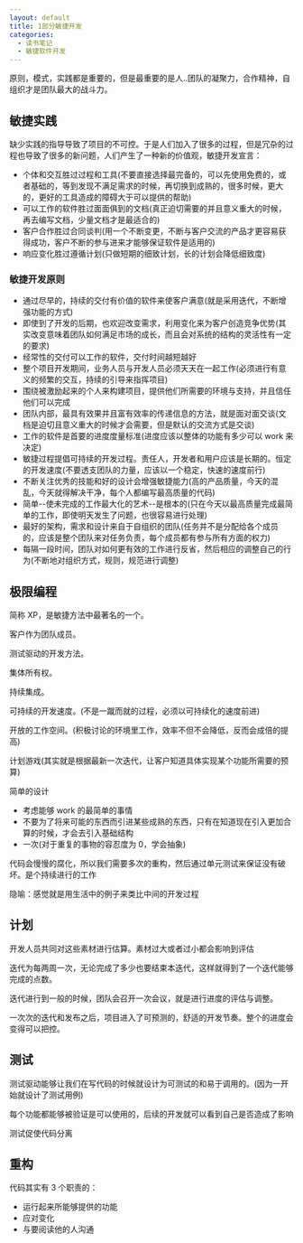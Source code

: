 ```yaml
---
layout: default
title: 1部分敏捷开发
categories:
  - 读书笔记
  - 敏捷软件开发
---
```


原则，模式，实践都是重要的，但是最重要的是人..团队的凝聚力，合作精神，自组织才是团队最大的战斗力。

## 敏捷实践

缺少实践的指导导致了项目的不可控。于是人们加入了很多的过程，但是冗杂的过程也导致了很多的新问题，人们产生了一种新的价值观，敏捷开发宣言：

- 个体和交互胜过过程和工具(不要直接选择最完备的，可以先使用免费的，或者基础的，等到发现不满足需求的时候，再切换到成熟的，很多时候，更大的，更好的工具造成的障碍大于可以提供的帮助)
- 可以工作的软件胜过面面俱到的文档(真正迫切需要的并且意义重大的时候，再去编写文档，少量文档才是最适合的)
- 客户合作胜过合同谈判(用一个不断变更，不断与客户交流的产品才更容易获得成功，客户不断的参与进来才能够保证软件是适用的)
- 响应变化胜过遵循计划(只做短期的细致计划，长的计划会降低细致度)

### 敏捷开发原则

- 通过尽早的，持续的交付有价值的软件来使客户满意(就是采用迭代，不断增强功能的方式)
- 即使到了开发的后期，也欢迎改变需求，利用变化来为客户创造竞争优势(其实改变意味着团队如何满足市场的成长，而且会对系统的结构的灵活性有一定的要求)
- 经常性的交付可以工作的软件，交付时间越短越好
- 整个项目开发期间，业务人员与开发人员必须天天在一起工作(必须进行有意义的频繁的交互，持续的引导来指挥项目)
- 围绕被激励起来的个人来构建项目，提供他们所需要的环境与支持，并且信任他们可以完成
- 团队内部，最具有效果并且富有效率的传递信息的方法，就是面对面交谈(文档是迫切且意义重大的时候才会需要，但是默认的交流方式是交谈)
- 工作的软件是首要的进度度量标准(进度应该以整体的功能有多少可以 work 来决定)
- 敏捷过程提倡可持续的开发过程。责任人，开发者和用户应该是长期的。恒定的开发速度(不要透支团队的力量，应该以一个稳定，快速的速度前行)
- 不断关注优秀的技能和好的设计会增强敏捷能力(高的产品质量，今天的混乱，今天就得解决干净，每个人都编写最高质量的代码)
- 简单--使未完成的工作最大化的艺术--是根本的(只在今天以最高质量完成最简单的工作，即使明天发生了问题，也很容易进行处理)
- 最好的架构，需求和设计来自于自组织的团队(任务并不是分配给各个成员的，应该是整个团队来对任务负责，每个成员都有参与所有方面的权力)
- 每隔一段时间，团队对如何更有效的工作进行反省，然后相应的调整自己的行为(不断地对组织方式，规则，规范进行调整)

## 极限编程

简称 XP，是敏捷方法中最著名的一个。

客户作为团队成员。

测试驱动的开发方法。

集体所有权。

持续集成。

可持续的开发速度。(不是一蹴而就的过程，必须以可持续化的速度前进)

开放的工作空间。(积极讨论的环境里工作，效率不但不会降低，反而会成倍的提高)

计划游戏(其实就是根据最新一次迭代，让客户知道具体实现某个功能所需要的预算)

简单的设计

- 考虑能够 work 的最简单的事情
- 不要为了将来可能的东西而引进某些成熟的东西，只有在知道现在引入更加合算的时候，才会去引入基础结构
- 一次(对于重复的事物的容忍度为 0，学会抽象)

代码会慢慢的腐化，所以我们需要多次的重构，然后通过单元测试来保证没有破坏。是个持续进行的工作

隐喻：感觉就是用生活中的例子来类比中间的开发过程

## 计划

开发人员共同对这些素材进行估算。素材过大或者过小都会影响到评估

迭代为每两周一次，无论完成了多少也要结束本迭代，这样就得到了一个迭代能够完成的点数。

迭代进行到一般的时候，团队会召开一次会议，就是进行进度的评估与调整。

一次次的迭代和发布之后，项目进入了可预测的，舒适的开发节奏。整个的进度会变得可以把控。

## 测试

测试驱动能够让我们在写代码的时候就设计为可测试的和易于调用的。(因为一开始就设计了测试用例)

每个功能都能够被验证是可以使用的，后续的开发就可以看到自己是否造成了影响

测试促使代码分离

## 重构

代码其实有 3 个职责的：

- 运行起来所能够提供的功能
- 应对变化
- 与要阅读他的人沟通
